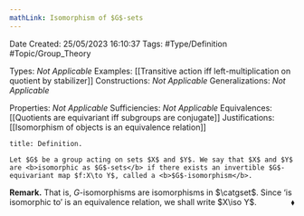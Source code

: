 ```yaml
---
mathLink: Isomorphism of $G$-sets
---
```


<div class="topSpace"></div>

Date Created: 25/05/2023 16:10:37
Tags: #Type/Definition #Topic/Group_Theory

Types: <i>Not Applicable</i>
Examples: [[Transitive action iff left-multiplication on quotient by stabilizer]]
Constructions: <i>Not Applicable</i>
Generalizations: <i>Not Applicable</i>

Properties: <i>Not Applicable</i>
Sufficiencies: <i>Not Applicable</i>
Equivalences: [[Quotients are equivariant iff subgroups are conjugate]]
Justifications: [[Isomorphism of objects is an equivalence relation]]

``` ad-Definition
title: Definition.

Let $G$ be a group acting on sets $X$ and $Y$. We say that $X$ and $Y$ are <b>isomorphic as $G$-sets</b> if there exists an invertible $G$-equivariant map $f:X\to Y$, called a <b>$G$-isomorphism</b>.

```

<b>Remark.</b> That is, $G$-isomorphisms are isomorphisms in $\catgset$. Since ‘is isomorphic to$\textrm{'}$ is an equivalence relation, we shall write $X\iso Y$.<span style="float:right;">$\blacklozenge$</span>

